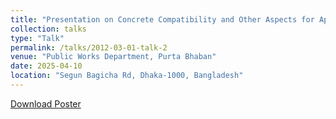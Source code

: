 ```yaml
---
title: "Presentation on Concrete Compatibility and Other Aspects for Application of High-Strength Rebar in Reinforced Concrete Building Design"
collection: talks
type: "Talk"
permalink: /talks/2012-03-01-talk-2
venue: "Public Works Department, Purta Bhaban"
date: 2025-04-10
location: "Segun Bagicha Rd, Dhaka-1000, Bangladesh"
---
```


[Download Poster](https://drive.google.com/file/d/1tA2spXouQaUthHxLsxEVS1h-WqLYrB2d/view?usp=sharing)
